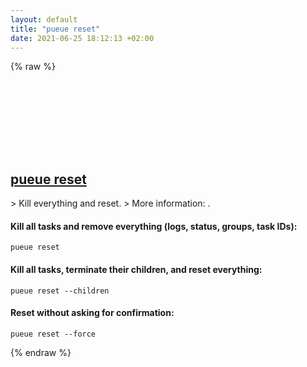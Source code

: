 ```yaml
---
layout: default
title: "pueue reset"
date: 2021-06-25 18:12:13 +02:00
---
```

{% raw %}
<h2 id="pueue-reset">
  <a href="/en/common/pueue-reset.html">pueue reset</a> <a href="#pueue-reset"><svg class="icon">
    <use href="/assets/images/unicode_sprite.svg#link" />
  </svg></a>
</h2>
> Kill everything and reset.
> More information: <https://github.com/Nukesor/pueue>.

#### Kill all tasks and remove everything (logs, status, groups, task IDs):
```shell
pueue reset
```
#### Kill all tasks, terminate their children, and reset everything:
```shell
pueue reset --children
```
#### Reset without asking for confirmation:
```shell
pueue reset --force
```
{% endraw %}
